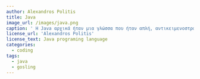 ```yaml
---
author: Alexandros Politis
title: Java
image_url: /images/java.png
caption: ' Η Java αρχικά ήταν μια γλώσσα που ήταν απλή, αντικειμενοστραφής και οικεία και, ταυτόχρονα, στιβαρή, ασφαλής και αποσπασμένη από οποιαδήποτε αρχιτεκτονική υλικού. Αρχικά το έργο ονομαζόταν “Oak” και μετονομάστηκε τελικά σε Java,όνομα που οφείλεται στη μεγάλη ποσότητα καφέ Java, που οι προγραμματιστές και οι επιστήμονες υπολογιστών της Sun Microsystems συνήθιζαν να καταναλώνουν'
license_url: 'Alexandros Politis'
license_text: Java programing language
categories:
  - coding
tags:
  - java
  - gosling
---
```


